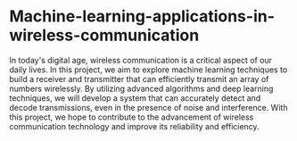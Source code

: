 # Machine-learning-applications-in-wireless-communication
In today's digital age, wireless communication is a critical aspect of our daily lives. In this project, we aim to explore machine learning techniques to build a receiver and transmitter that can efficiently transmit an array of numbers wirelessly. By utilizing advanced algorithms and deep learning techniques, we will develop a system that can accurately detect and decode transmissions, even in the presence of noise and interference. With this project, we hope to contribute to the advancement of wireless communication technology and improve its reliability and efficiency.
